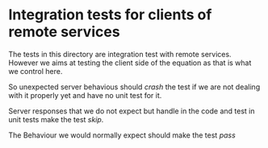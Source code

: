 Integration tests for clients of remote services
================================================

The tests in this directory are integration test with remote services.
However we aims at testing the client side of the equation as that is
what we control here.

So unexpected server behavious should *crash* the test if we are not
dealing with it properly yet and have no unit test for it.

Server responses that we do not expect but handle in the code and test
in unit tests make the test *skip*.

The Behaviour we would normally expect should make the test *pass*
